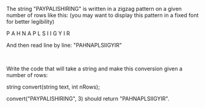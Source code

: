 The string &quot;PAYPALISHIRING&quot; is written in a zigzag pattern on a given number of rows like this: (you may want to display this pattern in a fixed font for better legibility)


P   A   H   N
A P L S I I G
Y   I   R


And then read line by line: &quot;PAHNAPLSIIGYIR&quot;

&nbsp;

Write the code that will take a string and make this conversion given a number of rows:


string convert(string text, int nRows);

convert(&quot;PAYPALISHIRING&quot;, 3) should return &quot;PAHNAPLSIIGYIR&quot;.

&nbsp;

